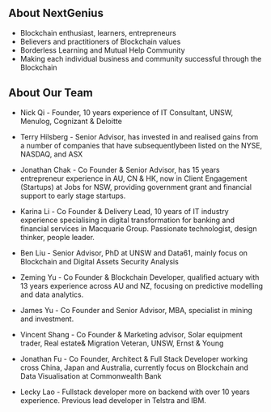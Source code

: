 ## About NextGenius

<ul><li>Blockchain enthusiast, learners, entrepreneurs</li><li>
Believers and practitioners of Blockchain values</li><li>
Borderless Learning and Mutual Help Community</li><li>
Making each individual business and community successful through the Blockchain</li></ul>

## About Our Team
<ul><li>Nick Qi - Founder, 10 years experience of IT Consultant, UNSW, Menulog, Cognizant & Deloitte</li><li>

Terry Hilsberg - Senior Advisor, has invested in and realised gains from a number of companies that have subsequentlybeen listed on the NYSE, NASDAQ, and ASX</li><li>

Jonathan Chak - Co Founder & Senior Advisor, has 15 years entrepreneur experience in AU, CN & HK, now in Client Engagement (Startups) at Jobs for NSW, providing government grant and financial support to early stage startups.</li><li>

Karina Li - Co Founder & Delivery Lead, 10 years of IT industry experience specialising in digital transformation for banking and financial services in Macquarie Group. Passionate technologist, design thinker, people leader.</li><li>

Ben Liu -  Senior Advisor, PhD at UNSW and Data61, mainly focus on Blockchain and Digital Assets Security Analysis</li><li>

Zeming Yu - Co Founder & Blockchain Developer,  qualified actuary with 13 years experience across AU and NZ, focusing on predictive modelling and data analytics.</li><li>

James Yu - Co Founder and Senior Advisor, MBA, specialist in mining and investment.</li><li>

Vincent Shang - Co Founder & Marketing advisor, Solar equipment trader, Real estate& Migration Veteran, UNSW, Ernst & Young</li><li>

Jonathan Fu  - Co Founder, Architect & Full Stack Developer working cross China, Japan and Australia, currently focus on Blockchain and Data Visualisation at Commonwealth Bank</li><li>

Lecky Lao - Fullstack developer more on backend with over 10 years experience. Previous lead developer in Telstra and IBM.</li></ul>
